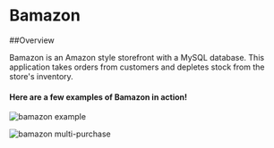 # Bamazon

##Overview

Bamazon is an Amazon style storefront with a MySQL database. This application takes orders from customers and depletes stock from the store's inventory. 

#### Here are a few examples of Bamazon in action! 

![bamazon example](https://drive.google.com/file/d/0ByLX1YL9I0CaWUJvU3VtVTBkYkk/view?usp=sharing)

![bamazon multi-purchase](https://drive.google.com/file/d/0ByLX1YL9I0CaUW1zWGd3aEZ3Q2s/view?usp=sharing)
